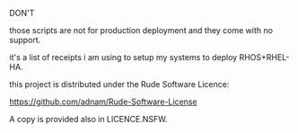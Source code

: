 DON'T

those scripts are not for production deployment and they come with
no support.

it's a list of receipts i am using to setup my systems to
deploy RHOS+RHEL-HA.

this project is distributed under the Rude Software Licence:

https://github.com/adnam/Rude-Software-License

A copy is provided also in LICENCE.NSFW.
